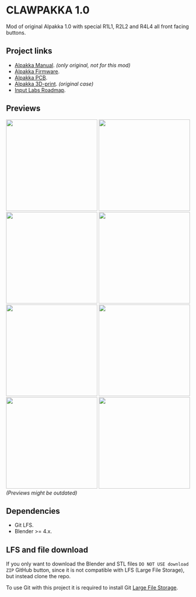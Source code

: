# CLAWPAKKA 1.0

Mod of original Alpakka 1.0 with special R1L1, R2L2 and R4L4 all front facing buttons.
## Project links
- [Alpakka Manual](https://inputlabs.io/devices/alpakka/manual). _(only original, not for this mod)_
- [Alpakka Firmware](https://github.com/inputlabs/alpakka_firmware).
- [Alpakka PCB](https://github.com/inputlabs/alpakka_pcb).
- [Alpakka 3D-print](https://github.com/inputlabs/alpakka_case). _(original case)_
- [Input Labs Roadmap](https://github.com/orgs/inputlabs/projects/2/views/2).

## Previews
<span><img width='250px' src='./preview/top.png'/></span>
<span><img width='250px' src='./preview/front.png'/></span>
<span><img width='250px' src='./preview/bottom.png'/></span>
<span><img width='250px' src='./preview/side.png'/></span>
<span><img width='250px' src='./preview/diagonal1.png'/></span>
<span><img width='250px' src='./preview/diagonal2.png'/></span>
<span><img width='250px' src='./preview/transparent1.png'/></span>
<span><img width='250px' src='./preview/transparent2.png'/></span>
<br>*(Previews might be outdated)*

## Dependencies
- Git LFS.
- Blender >= 4.x.

## LFS and file download
If you only want to download the Blender and STL files `DO NOT USE download ZIP` GitHub button, since it is not compatible with LFS (Large File Storage), but instead clone the repo.

To use Git with this project it is required to install Git [Large File Storage](https://git-lfs.github.com).




